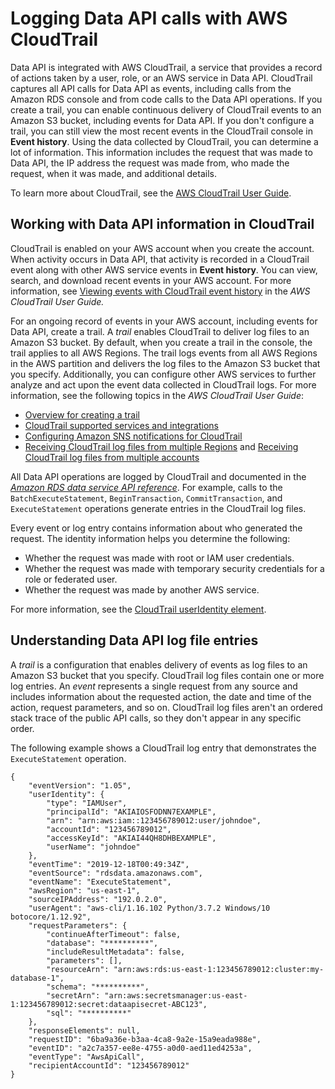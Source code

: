 # Logging Data API calls with AWS CloudTrail<a name="logging-using-cloudtrail-data-api"></a>

Data API is integrated with AWS CloudTrail, a service that provides a record of actions taken by a user, role, or an AWS service in Data API\. CloudTrail captures all API calls for Data API as events, including calls from the Amazon RDS console and from code calls to the Data API operations\. If you create a trail, you can enable continuous delivery of CloudTrail events to an Amazon S3 bucket, including events for Data API\. If you don't configure a trail, you can still view the most recent events in the CloudTrail console in **Event history**\. Using the data collected by CloudTrail, you can determine a lot of information\. This information includes the request that was made to Data API, the IP address the request was made from, who made the request, when it was made, and additional details\. 

To learn more about CloudTrail, see the [AWS CloudTrail User Guide](https://docs.aws.amazon.com/awscloudtrail/latest/userguide/)\.

## Working with Data API information in CloudTrail<a name="service-name-info-in-cloudtrail-data-api"></a>

CloudTrail is enabled on your AWS account when you create the account\. When activity occurs in Data API, that activity is recorded in a CloudTrail event along with other AWS service events in **Event history**\. You can view, search, and download recent events in your AWS account\. For more information, see [Viewing events with CloudTrail event history](https://docs.aws.amazon.com/awscloudtrail/latest/userguide/view-cloudtrail-events.html) in the *AWS CloudTrail User Guide\.*

For an ongoing record of events in your AWS account, including events for Data API, create a trail\. A *trail* enables CloudTrail to deliver log files to an Amazon S3 bucket\. By default, when you create a trail in the console, the trail applies to all AWS Regions\. The trail logs events from all AWS Regions in the AWS partition and delivers the log files to the Amazon S3 bucket that you specify\. Additionally, you can configure other AWS services to further analyze and act upon the event data collected in CloudTrail logs\. For more information, see the following topics in the *AWS CloudTrail User Guide*: 
+ [Overview for creating a trail](https://docs.aws.amazon.com/awscloudtrail/latest/userguide/cloudtrail-create-and-update-a-trail.html)
+ [CloudTrail supported services and integrations](https://docs.aws.amazon.com/awscloudtrail/latest/userguide/cloudtrail-aws-service-specific-topics.html#cloudtrail-aws-service-specific-topics-integrations)
+ [Configuring Amazon SNS notifications for CloudTrail](https://docs.aws.amazon.com/awscloudtrail/latest/userguide/getting_notifications_top_level.html)
+ [Receiving CloudTrail log files from multiple Regions](https://docs.aws.amazon.com/awscloudtrail/latest/userguide/receive-cloudtrail-log-files-from-multiple-regions.html) and [Receiving CloudTrail log files from multiple accounts](https://docs.aws.amazon.com/awscloudtrail/latest/userguide/cloudtrail-receive-logs-from-multiple-accounts.html)

All Data API operations are logged by CloudTrail and documented in the [ *Amazon RDS data service API reference*](https://docs.aws.amazon.com/rdsdataservice/latest/APIReference/Welcome.html)\. For example, calls to the `BatchExecuteStatement`, `BeginTransaction`, `CommitTransaction`, and `ExecuteStatement` operations generate entries in the CloudTrail log files\. 

Every event or log entry contains information about who generated the request\. The identity information helps you determine the following: 
+ Whether the request was made with root or IAM user credentials\.
+ Whether the request was made with temporary security credentials for a role or federated user\.
+ Whether the request was made by another AWS service\.

For more information, see the [CloudTrail userIdentity element](https://docs.aws.amazon.com/awscloudtrail/latest/userguide/cloudtrail-event-reference-user-identity.html)\.

## Understanding Data API log file entries<a name="understanding-service-name-entries-data-api"></a>

A *trail* is a configuration that enables delivery of events as log files to an Amazon S3 bucket that you specify\. CloudTrail log files contain one or more log entries\. An *event* represents a single request from any source and includes information about the requested action, the date and time of the action, request parameters, and so on\. CloudTrail log files aren't an ordered stack trace of the public API calls, so they don't appear in any specific order\. 

The following example shows a CloudTrail log entry that demonstrates the `ExecuteStatement` operation\.

```
{
    "eventVersion": "1.05",
    "userIdentity": {
        "type": "IAMUser",
        "principalId": "AKIAIOSFODNN7EXAMPLE",
        "arn": "arn:aws:iam::123456789012:user/johndoe",
        "accountId": "123456789012",
        "accessKeyId": "AKIAI44QH8DHBEXAMPLE",
        "userName": "johndoe"
    },
    "eventTime": "2019-12-18T00:49:34Z",
    "eventSource": "rdsdata.amazonaws.com",
    "eventName": "ExecuteStatement",
    "awsRegion": "us-east-1",
    "sourceIPAddress": "192.0.2.0",
    "userAgent": "aws-cli/1.16.102 Python/3.7.2 Windows/10 botocore/1.12.92",
    "requestParameters": {
        "continueAfterTimeout": false,
        "database": "**********",
        "includeResultMetadata": false,
        "parameters": [],
        "resourceArn": "arn:aws:rds:us-east-1:123456789012:cluster:my-database-1",
        "schema": "**********",
        "secretArn": "arn:aws:secretsmanager:us-east-1:123456789012:secret:dataapisecret-ABC123",
        "sql": "**********"
    },
    "responseElements": null,
    "requestID": "6ba9a36e-b3aa-4ca8-9a2e-15a9eada988e",
    "eventID": "a2c7a357-ee8e-4755-a0d0-aed11ed4253a",
    "eventType": "AwsApiCall",
    "recipientAccountId": "123456789012"
}
```